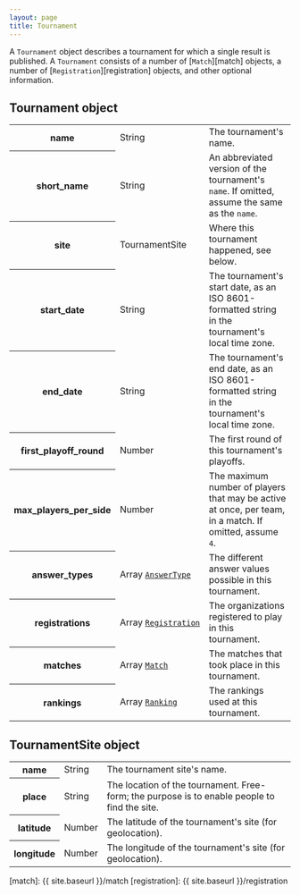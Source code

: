 ```yaml
---
layout: page
title: Tournament
---
```

A `Tournament` object describes a tournament for which a single result is published. A `Tournament` consists of a number of [`Match`][match] objects, a number of [`Registration`][registration] objects, and other optional information.

## Tournament object

<table class="fields"><tbody>
  <tr class="required">
    <th>name</th>
    <td class="type">String</td>
    <td>The tournament's name.</td>
  </tr>
  <tr>
    <th>short_name</th>
    <td class="type">String</td>
    <td>An abbreviated version of the tournament's <code>name</code>. If omitted, assume the same as the <code>name</code>.</td>
  </tr>
  <tr class="optional">
    <th>site</th>
    <td class="type">TournamentSite</td>
    <td>Where this tournament happened, see below.</td>
  </tr>
  <tr class="optional">
    <th>start_date</th>
    <td class="type">String</td>
    <td>The tournament's start date, as an ISO 8601-formatted string in the tournament's local time zone.</td>
  </tr>
  <tr class="optional">
    <th>end_date</th>
    <td class="type">String</td>
    <td>The tournament's end date, as an ISO 8601-formatted string in the tournament's local time zone.</td>
  </tr>
  <tr class="optional">
    <th>first_playoff_round</th>
    <td class="type">Number</td>
    <td>The first round of this tournament's playoffs.</td>
  </tr>
  <tr class="optional">
    <th>max_players_per_side</th>
    <td class="type">Number</td>
    <td>The maximum number of players that may be active at once, per team, in a match. If omitted, assume <code>4</code>.</td>
  </tr>
  <tr class="optional">
    <th>answer_types</th>
    <td class="type"><nobr>Array <code><a href="{{ site.baseurl }}/answer_type">AnswerType</a></code></nobr></td>
    <td>The different answer values possible in this tournament.</td>
  </tr>
  <tr class="optional">
    <th>registrations</th>
    <td class="type"><nobr>Array <code><a href="{{ site.baseurl }}/registration">Registration</a></code></nobr></td>
    <td>The organizations registered to play in this tournament.</td>
  </tr>
  <tr class="optional">
    <th>matches</th>
    <td class="type"><nobr>Array <code><a href="{{ site.baseurl }}/match">Match</a></code></nobr></td>
    <td>The matches that took place in this tournament.</td>
  </tr>
  <tr class="optional">
    <th>rankings</th>
    <td class="type"><nobr>Array <code><a href="{{ site.baseurl }}/ranking">Ranking</a></code></nobr></td>
    <td>The rankings used at this tournament.</td>
  </tr>
</tbody></table>

## TournamentSite object

<table class="fields"><tbody>
  <tr class="optional">
    <th>name</th>
    <td class="type">String</td>
    <td>The tournament site's name.</td>
  </tr>
  <tr class="optional">
    <th>place</th>
    <td class="type">String</td>
    <td>The location of the tournament. Free-form; the purpose is to enable people to find the site.</td>
  </tr>
  <tr class="optional">
    <th>latitude</th>
    <td class="type">Number</td>
    <td>The latitude of the tournament's site (for geolocation).</td>
  </tr>
  <tr class="optional">
    <th>longitude</th>
    <td class="type">Number</td>
    <td>The longitude of the tournament's site (for geolocation).</td>
  </tr>
</tbody></table>

[match]: {{ site.baseurl }}/match
[registration]: {{ site.baseurl }}/registration
